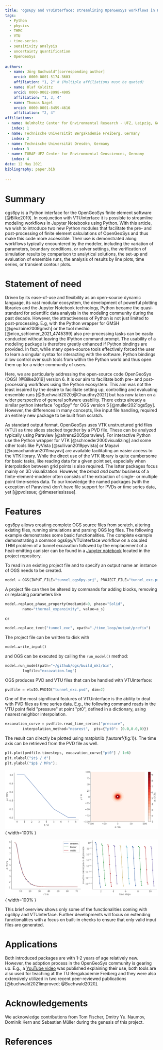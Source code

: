 ```yaml
---
title: 'ogs6py and VTUinterface: streamlining OpenGeoSys workflows in Python'
tags:
  - Python
  - physics
  - THMC
  - VTU
  - time-series
  - sensitivity analysis
  - uncertainty quantification
  - OpenGeoSys

authors:
  - name: Jörg Buchwald^[corresponding author]
    orcid: 0000-0001-5174-3603
    affiliation: "1, 2" # (Multiple affiliations must be quoted)
  - name: Olaf Kolditz
    orcid: 0000-0002-8098-4905
    affiliation: "1, 3, 4"
  - name: Thomas Nagel
    orcid: 0000-0001-8459-4616
    affiliation: "2, 4"
affiliations:
 - name: Helmholtz Center for Environmental Research - UFZ, Leipzig, Germany
   index: 1
 - name: Technische Universität Bergakademie Freiberg, Germany
   index: 2
 - name: Technische Universität Dresden, Germany
   index: 3
 - name: TUBAF-UFZ Center for Environmental Geosciences, Germany
   index: 4
date: 12 May 2021
bibliography: paper.bib

---
```


# Summary

ogs6py is a Python interface for the OpenGeoSys finite element software [@Bilke2019].
In conjunction with VTUinterface it is possible to streamline modeling workflows
in Jupyter Notebooks using Python.
With this article, we wish to introduce two new Python modules that facilitate
the pre- and post-processing of finite element calculations of OpenGeoSys and thus
make this code more accessible. Their use is demonstrated along workflows typically
encountered by the modeler, including the variation of parameters, boundary conditions,
or solver settings, the verification of simulation results by comparison to analytical
solutions, the set-up and evaluation of ensemble runs, the analysis of results by line plots,
time series, or transient contour plots.

# Statement of need

Driven by its ease-of-use and flexibility as an open-source 
dynamic language, its vast modular ecosystem, the development of powerful plotting
libraries and the Jupyter Notebook technology, Python became the quasi-standard for 
scientific data analysis in the modeling community during the past decade.
However, the attractiveness of Python is not just limited to post-processing. 
E.g, with the Python wrapper for GMSH [@geuzaine2009gmsh] or the tool meshio [@nico_schlomer_2021_4745399] also pre-processing tasks can
be easily conducted without leaving the IPython command prompt. The usability of a modeling package
is therefore greatly enhanced if Python bindings are provided. In fact, 
while many open-source tools effectively forced the user to learn a singular syntax
for interacting with the software, Python bindings allow control over such tools from 
within the Python world and thus open them up for a wider community of users.

Here, we are particularly addressing the open-source code OpenGeoSys (OGS) [@Bilke2019] version 6. It is our aim
to facilitate both pre- and post-processing workflows using the Python ecosystem. 
This aim was not the least inspired by the desire to facilitate setting up, controlling and
evaluating ensemble runs [@Buchwald2020;@Chaudhry2021] but has now taken on a wider perspective of general 
software usability. There exists already a similar python interface "ogs5py" for OGS version 5 [@muller2021ogs5py]. 
However, the differences in many concepts, like input file handling, required an entirely new package to be built from scratch.

As standard output format, OpenGeoSys uses VTK unstructured grid files (VTU) as time slices stacked together by a PVD file.
These can be analyzed typically using Paraview [@ahrens2005paraview]. For interactive Python use the Python 
wrapper for VTK [@schroeder2000visualizing] and some other tools like PyVista [@sullivan2019pyvista] or Mayavi [@ramachandran2011mayavi] 
are available facilitating an easier access to the VTK library.
While the direct use of the VTK library is quite cumbersome for basic tasks, like reading data for a given point set, especially when interpolation between grid points is also required. The latter packages focus mainly on 3D visualization. However, the _bread and butter_ business of a finite-element-modeler often consists of the extraction of single- or multiple point time-series data.
To our knowledge the named packages (with the exception of Paraview) don't have file support for PVDs or time series data, yet [@pvdissue; @timeseriesissue].

# Features

ogs6py allows creating complete OGS source files from scratch, altering existing files, running simulations and parsing OGS log files.
The following example demonstrates some basic functionalities.
The complete example demonstrating a common ogs6py/VTUinterface workflow on a coupled THM problem of a tunnel excavation followed by the
emplacement of a heat-emitting canister can be found in a 
[Jupyter notebook](https://github.com/joergbuchwald/ogs6py/blob/master/paper/paper_ogs6py_vtuio.ipynb) located in the project repository.


To read in an existing project file and to specify an output name an instance of OGS needs to be created.

```python
model = OGS(INPUT_FILE="tunnel_ogs6py.prj", PROJECT_FILE="tunnel_exc.prj")
```

A project file can then be altered by commands for adding blocks, removing or replacing parameters like

```python
model.replace_phase_property(mediumid=0, phase="Solid",
        name="thermal_expansivity", value=a_s)
```

or


```python
model.replace_text("tunnel_exc", xpath="./time_loop/output/prefix")
```

The project file can be written to disk with

```python
model.write_input()
```

and OGS can be executed by calling the `run_model()` method:

```python
model.run_model(path="~/github/ogs/build_mkl/bin",
        logfile="excavation.log")
```

OGS produces PVD and VTU files that can be handled with VTUinterface:

```python
pvdfile = vtuIO.PVDIO("tunnel_exc.pvd", dim=2)
```

One of the most significant features of VTUinterface is the ability to deal with PVD files as time series data.
E.g., the following command reads in the VTU point field "pressure" at point "pt0", defined in a dictionary,
using nearest neighbor interpolation.

```python
excavation_curve = pvdfile.read_time_series("pressure",
        interpolation_method="nearest",  pts={"pt0": (0.0,0.0,0)})
```

The result can directly be plotted using matplotlib (\autoref{fig:1}).
The time axis can be retrieved from the PVD file as well.

```python
plt.plot(pvdfile.timesteps, excavation_curve["pt0"] / 1e6)
plt.xlabel("$t$ / d")
plt.ylabel("$p$ / MPa");
```

![Plots demonstrating the usage of VTUinterface: Excavation curve extracted from a PVD file (left). Contour plot of pressure distribution generated with VTUinterface and matplotlibs `tricontourf()` (right).\label{fig:1}](fig1.png){ width=100% }


![Spatial pressure distribution generated with VTUinterface from a linear point set array using three different grid interpolation methods (left). Relative convergence plot showing the numerical stability over ten time steps extracted using the log file parser of ogs6py (right).](fig2.png){ width=100% }


This brief overview shows only some of the functionalities coming with ogs6py and VTUinterface.
Further developments will focus on extending functionalities with a focus on built-in checks to ensure that only valid input files are generated.


# Applications

Both introduced packages are with 1-2 years of age relatively new. However, the adoption process in the OpenGeoSys community is gearing up.
E.g., a [YouTube video](https://www.youtube.com/watch?v=eihNKjK-I-s) was published explaining their use, both tools are also used for teaching 
at the TU Bergakademie Freiberg and they were also extensively utilized in two recent peer-reviewed publications [@buchwald2021improved; @Buchwald2020].

# Acknowledgements

We acknowledge contributions from Tom Fischer, Dmitry Yu. Naumov, Dominik Kern and Sebastian Müller during the genesis of this project.

# References
